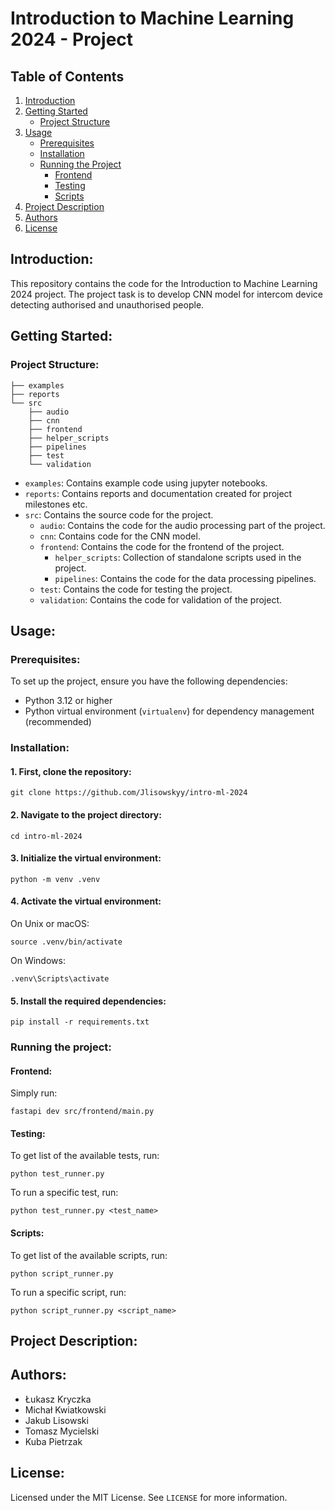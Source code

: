 # Introduction to Machine Learning 2024 - Project

## Table of Contents
1. [Introduction](#introduction)
2. [Getting Started](#getting-started)
    - [Project Structure](#project-structure)
3. [Usage](#usage)
    - [Prerequisites](#prerequisites)
    - [Installation](#installation)
   - [Running the Project](#running-the-project)
       - [Frontend](#frontend)
       - [Testing](#testing)
       - [Scripts](#scripts)
4. [Project Description](#project-description)
5. [Authors](#authors)
6. [License](#license)

## Introduction:

This repository contains the code for the Introduction to Machine Learning 2024 project. 
The project task is to develop CNN model for intercom device detecting authorised and unauthorised people.

## Getting Started:

### Project Structure:

```
├── examples
├── reports
└── src
    ├── audio
    ├── cnn
    ├── frontend
    ├── helper_scripts
    ├── pipelines
    ├── test
    └── validation
```

- `examples`: Contains example code using jupyter notebooks.
- `reports`: Contains reports and documentation created for project milestones etc.
- `src`: Contains the source code for the project.
    - `audio`: Contains the code for the audio processing part of the project.
    - `cnn`: Contains code for the CNN model.
  - `frontend`: Contains the code for the frontend of the project.
    - `helper_scripts`: Collection of standalone scripts used in the project.
    - `pipelines`: Contains the code for the data processing pipelines.
  - `test`: Contains the code for testing the project.
  - `validation`: Contains the code for validation of the project.

## Usage:

### Prerequisites:

To set up the project, ensure you have the following dependencies:

- Python 3.12 or higher
- Python virtual environment (`virtualenv`) for dependency management (recommended)

### Installation:

#### 1. First, clone the repository:

```shell
git clone https://github.com/Jlisowskyy/intro-ml-2024
````

#### 2. Navigate to the project directory:

```shell
cd intro-ml-2024
```

#### 3. Initialize the virtual environment:

```shell
python -m venv .venv
```

#### 4. Activate the virtual environment:

On Unix or macOS:

```shell
source .venv/bin/activate
```

On Windows:

```shell
.venv\Scripts\activate
```

#### 5. Install the required dependencies:

```shell
pip install -r requirements.txt
```

### Running the project:

#### Frontend:

Simply run:

```shell
fastapi dev src/frontend/main.py
```

#### Testing:

To get list of the available tests, run:

```shell
python test_runner.py
```

To run a specific test, run:

```shell
python test_runner.py <test_name>
```

#### Scripts:

To get list of the available scripts, run:

```shell
python script_runner.py
```

To run a specific script, run:

```shell
python script_runner.py <script_name>
```

## Project Description:


## Authors:

- Łukasz Kryczka
- Michał Kwiatkowski
- Jakub Lisowski
- Tomasz Mycielski
- Kuba Pietrzak

## License:

Licensed under the MIT License. See `LICENSE` for more information.
